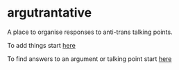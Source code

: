 # argutrantative

A place to organise responses to anti-trans talking points.

To add things start [here](https://github.com/nafrondel/argutrantative/wiki)

To find answers to an argument or talking point start [here](Arguments)
